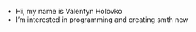- Hi, my name is Valentyn Holovko
- I’m interested in programming and creating smth new


<!---
valentynhol/valentynhol is a ✨ special ✨ repository because its `README.md` (this file) appears on your GitHub profile.
You can click the Preview link to take a look at your changes.
--->

